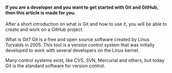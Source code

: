 #### If you are a developer and you want to get started with Git and GitHub, then this article is made for you.
After a short introduction on what is Git and how to use it, you will be able to create and work on a GitHub project.

What is Git?
Git is a free and open source software created by Linus Torvalds in 2005. This tool is a version control system that was initially developed to work with several developers on the Linux kernel.

Many control systems exist, like CVS, SVN, Mercurial and others, but today Git is the standard software for version control.
